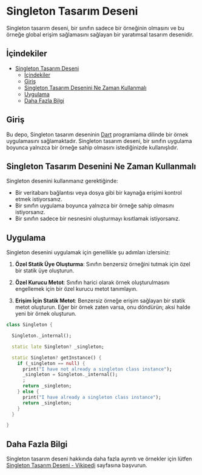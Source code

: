 # Singleton Tasarım Deseni

Singleton tasarım deseni, bir sınıfın sadece bir örneğinin olmasını ve bu örneğe global erişim sağlamasını sağlayan bir yaratımsal tasarım desenidir.

## İçindekiler

- [Singleton Tasarım Deseni](#singleton-tasarım-deseni)
  - [İçindekiler](#i̇çindekiler)
  - [Giriş](#giriş)
  - [Singleton Tasarım Desenini Ne Zaman Kullanmalı](#singleton-tasarım-desenini-ne-zaman-kullanmalı)
  - [Uygulama](#uygulama)
  - [Daha Fazla Bilgi](#daha-fazla-bilgi)

## Giriş

Bu depo, Singleton tasarım deseninin [Dart](https://dart.dev/) programlama dilinde bir örnek uygulamasını sağlamaktadır. Singleton tasarım deseni, bir sınıfın uygulama boyunca yalnızca bir örneğe sahip olmasını istediğinizde kullanışlıdır.

## Singleton Tasarım Desenini Ne Zaman Kullanmalı

Singleton desenini kullanmanız gerektiğinde:

- Bir veritabanı bağlantısı veya dosya gibi bir kaynağa erişimi kontrol etmek istiyorsanız.
- Bir sınıfın uygulama boyunca yalnızca bir örneğe sahip olmasını istiyorsanız.
- Bir sınıfın sadece bir nesnesini oluşturmayı kısıtlamak istiyorsanız.

## Uygulama

Singleton desenini uygulamak için genellikle şu adımları izlersiniz:

1. **Özel Statik Üye Oluşturma**: Sınıfın benzersiz örneğini tutmak için özel bir statik üye oluşturun.

2. **Özel Kurucu Metot**: Sınıfın harici olarak örnek oluşturulmasını engellemek için bir özel kurucu metot tanımlayın.

3. **Erişim İçin Statik Metot**: Benzersiz örneğe erişim sağlayan bir statik metot oluşturun. Eğer bir örnek zaten varsa, onu döndürün; aksi halde yeni bir örnek oluşturun.

```dart
class Singleton {

  Singleton._internal();

  static late Singleton? _singleton;

  static Singleton? getInstance() {
    if (_singleton == null) {
      print("I have not already a singleton class instance");
      _singleton = Singleton._internal();
      ;
      return _singleton;
    } else {
      print("I have already a singleton class instance");
      return _singleton;
    }
  }

}
```

## Daha Fazla Bilgi

Singleton tasarım deseni hakkında daha fazla ayrıntı ve örnekler için lütfen [Singleton Tasarım Deseni - Vikipedi](https://en.wikipedia.org/wiki/Singleton_pattern) sayfasına başvurun.
